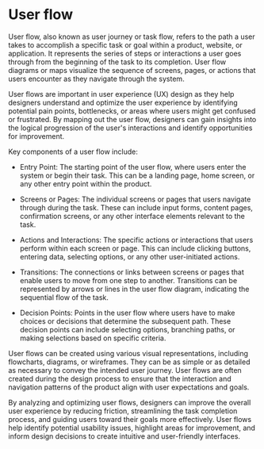 # User flow

User flow, also known as user journey or task flow, refers to the path a user takes to accomplish a specific task or goal within a product, website, or application. It represents the series of steps or interactions a user goes through from the beginning of the task to its completion. User flow diagrams or maps visualize the sequence of screens, pages, or actions that users encounter as they navigate through the system.

User flows are important in user experience (UX) design as they help designers understand and optimize the user experience by identifying potential pain points, bottlenecks, or areas where users might get confused or frustrated. By mapping out the user flow, designers can gain insights into the logical progression of the user's interactions and identify opportunities for improvement.

Key components of a user flow include:

* Entry Point: The starting point of the user flow, where users enter the system or begin their task. This can be a landing page, home screen, or any other entry point within the product.

* Screens or Pages: The individual screens or pages that users navigate through during the task. These can include input forms, content pages, confirmation screens, or any other interface elements relevant to the task.

* Actions and Interactions: The specific actions or interactions that users perform within each screen or page. This can include clicking buttons, entering data, selecting options, or any other user-initiated actions.

* Transitions: The connections or links between screens or pages that enable users to move from one step to another. Transitions can be represented by arrows or lines in the user flow diagram, indicating the sequential flow of the task.

* Decision Points: Points in the user flow where users have to make choices or decisions that determine the subsequent path. These decision points can include selecting options, branching paths, or making selections based on specific criteria.

User flows can be created using various visual representations, including flowcharts, diagrams, or wireframes. They can be as simple or as detailed as necessary to convey the intended user journey. User flows are often created during the design process to ensure that the interaction and navigation patterns of the product align with user expectations and goals.

By analyzing and optimizing user flows, designers can improve the overall user experience by reducing friction, streamlining the task completion process, and guiding users toward their goals more effectively. User flows help identify potential usability issues, highlight areas for improvement, and inform design decisions to create intuitive and user-friendly interfaces.